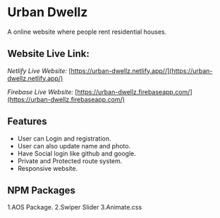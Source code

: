 # Urban Dwellz

A online website where people rent residential houses.

## Website Live Link:

*Netlify Live Website:* [https://urban-dwellz.netlify.app//](https://urban-dwellz.netlify.app/)

*Firebase Live Website:* [https://urban-dwellz.firebaseapp.com/](https://urban-dwellz.firebaseapp.com/)


## Features

- User can Login and registration.
- User can also update name and photo.
- Have Social login like github and google.
- Private and Protected route system.
- Responsive website.

## NPM Packages

1.AOS Package.
2.Swiper Slider
3.Animate.css
